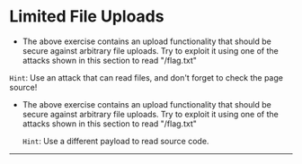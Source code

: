 # Limited File Uploads

- The above exercise contains an upload functionality that should be secure against arbitrary file uploads.
 Try to exploit it using one of the attacks shown in this section to read "/flag.txt"

 `Hint`: Use an attack that can read files, and don't forget to check the page source!
- The above exercise contains an upload functionality that should be secure against arbitrary file uploads.
  Try to exploit it using one of the attacks shown in this section to read "/flag.txt"
  
  `Hint`: Use a different payload to read source code.
---
  
